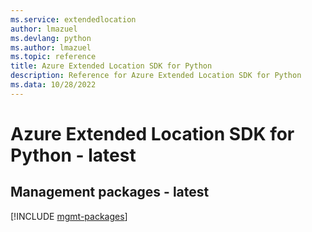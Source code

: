 ```yaml
---
ms.service: extendedlocation
author: lmazuel
ms.devlang: python
ms.author: lmazuel
ms.topic: reference
title: Azure Extended Location SDK for Python
description: Reference for Azure Extended Location SDK for Python
ms.data: 10/28/2022
---
```

# Azure Extended Location SDK for Python - latest

## Management packages - latest
[!INCLUDE [mgmt-packages](extended-location-mgmt-index.md)]